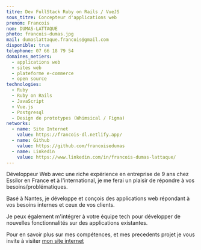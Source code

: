 ```yaml
---
titre: Dev FullStack Ruby on Rails / VueJS
sous_titre: Concepteur d'applications web
prenom: Francois
nom: DUMAS-LATTAQUE
photo: francois-dumas.jpg
mail: dumaslattaque.francois@gmail.com
disponible: true
telephone: 07 66 18 79 54
domaines_metiers:
  - applications web
  - sites web
  - plateforme e-commerce
  - open source
technologies:
  - Ruby
  - Ruby on Rails
  - JavaScript
  - Vue.js
  - Postgresql
  - Design de prototypes (Whimsical / Figma)
networks:
  - name: Site Internet
    value: https://francois-dl.netlify.app/
  - name: Github
    value: https://github.com/francoisedumas
  - name: Linkedin
    value: https://www.linkedin.com/in/francois-dumas-lattaque/
---
```


Développeur Web avec une riche expérience en entreprise de 9 ans chez Essilor en France et à l'international, je me ferai un plaisir de répondre à vos besoins/problématiques.

Basé à Nantes, je développe et conçois des applications web répondant à vos besoins internes et ceux de vos clients.

Je peux également m'intégrer à votre équipe tech pour développer de nouvelles fonctionnalités sur des applications existantes.

Pour en savoir plus sur mes compétences, et mes precedents projet je vous invite à visiter [mon site internet](https://fdlab.me/)
